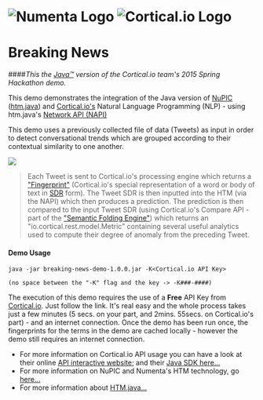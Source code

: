 # ![Numenta Logo](http://numenta.org/images/numenta-icon128.png) ![Cortical.io Logo](https://avatars0.githubusercontent.com/u/7721887?v=3&amp;s=200)
# Breaking News
####_This the [Java™](http://www.oracle.com/technetwork/java/javase/overview/java8-2100321.html) version of the Cortical.io team's 2015 Spring Hackathon demo._

This demo demonstrates the integration of the Java version of  [NuPIC](https://github.com/numenta/nupic) ([htm.java](https://github.com/numenta/htm.java)) and [Cortical.io's](http://www.cortical.io/technology.html) Natural Language Programming (NLP) - using htm.java's [Network API (NAPI)](http://numenta.org/blog/2015/06/08/htm-java-receives-new-network-api.html)

This demo uses a previously collected file of data (Tweets) as input in order to detect conversational trends which are grouped according to their contextual similarity to one another. 

![](http://cognitionmission.com/BreakingNews.png)

> Each Tweet is sent to Cortical.io's processing engine which returns a 
> ["Fingerprint"](http://www.cortical.io/technology_semantic.html) (Cortical.io's special representation of a word or 
> body of text in [SDR](http://www.cortical.io/technology_representations.html) form). The Tweet SDR is then inputted 
> into the HTM (via the NAPI) which then produces a prediction. The prediction is then compared to the input Tweet 
> SDR (using Cortical.io's Compare API - part of the ["Semantic Folding 
> Engine"](http://www.cortical.io/technology.html)) which returns an "io.cortical.rest.model.Metric" containing 
> several useful analytics used to compute their degree of anomaly from the preceding Tweet.

#### Demo Usage
```
java -jar breaking-news-demo-1.0.0.jar -K<Cortical.io API Key>

(no space between the "-K" flag and the key -> -K###-####)
```

The execution of this demo requires the use of a **Free** API Key from [Cortical.io](http://www.cortical.io/resources_apikey.html). Just follow the link. It's real easy and the whole process takes just a few minutes (5 secs. on your part, and 2mins. 55secs. on Cortical.io's part) - and an internet connection. Once the demo has been run once, the fingerprints for the terms in the demo are cached locally - however the demo still requires an internet connection.

* For more information on Cortical.io API usage you can have a look at their online [API interactive website](http://api.cortical.io); and their [Java SDK here...](https://github.com/cortical-io)
* For more information on NuPIC and Numenta's HTM technology, go [here...](http://numenta.org) 
* For more information about [HTM.java...](https://github.com/numenta/htm.java)

